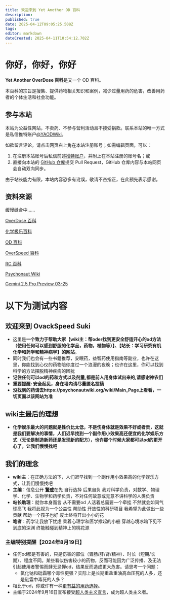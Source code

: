 ```yaml
---
title: 欢迎来到 Yet Another OD 百科
description: 
published: true
date: 2025-04-12T09:05:25.508Z
tags: 
editor: markdown
dateCreated: 2025-04-11T10:54:12.702Z
---
```


# 你好，你好，你好

**Yet Another OverDose 百科**是又一个 OD 百科。

本百科的宗旨是搜集、提供药物相关知识和案例，减少过量用药的危害，改善用药者的个体生活和社会功能。

## 参与本站

本站为公益性网站，不卖药、不参与营利活动且不接受捐款。联系本站的唯一方式是私信推特账户[@YAODWiki](https://x.com/YAODWiki)。

如欲留言评论，请点击网页右上角在本站注册账号；如需编辑页面，可以：

1. 在注册本站账号后私信前述[推特账户](https://x.com/YAODWiki)，并附上在本站注册的账号名；或
2. 直接向本站的 [GitHub 仓库](https://github.com/YA-OD-Wiki/Yet-Another-OverDose-Wiki)提交 Pull Request，GitHub 仓库内容与本站网页会自动双向同步。

由于站长能力有限，本站内容恐多有讹误，敬请不吝指正，在此预先表示感谢。

## 资料来源

缓慢缝合中……

[OverDose 百科](https://overdose.wiki/)

[化学极乐百科](https://overdose.day/)

[OD 百科](https://www.od-wiki.com/)

[OverSpeed 百科](https://x.com/OverSpeed_Wiki/status/1903403105963872404)

[RC 百科](https://rcwiki.xyz/)

[Psychonaut Wiki](https://psychonautwiki.org/wiki/Main_Page)

[Gemini 2.5 Pro Preview 03-25](aistudio.google.com/)

# 以下为测试内容

## 欢迎来到 OvackSpeed Suki

- 这里是**一个致力于帮助大家【wiki主：帮oder找到更安全舒适开心的od方法（使用任何可以感到舒服的化学品，药物，植物等）】、【站长：学习研究有机化学和药学和精神病学】的网站**。
- 同时我们也会有一些书籍推荐，安眠药，益智药使用指南等副业，也许在这里，你能找到心仪的药物陪你度过一个浪漫的夜晚；也许在这里，你可以找到科学的方法摆脱精神疾病的困扰
- **记住任何可以od的药和方式以及剂量,都是前人用身体试出来的,请感谢神农们**
- **重要提醒: 安全起见，身在墙内请尽量匿名投稿**
- **没找到的药请去https://psychonautwiki.org/wiki/Main_Page上看看，一切页面以该网站为准**

## wiki主最后的理想
- **化学娱乐最大的问题就是性价比太低，不是伤身体就是效果不好或者贵，这就是我们要解决的事情，人们迟早找到一个副作用小效果高还便宜的化学娱乐方式（无论是制造新药还是发现新的配方），也许那个时候大家都可以od的更开心了，让我们慢慢找吧**


## 我们的理念
- **wiki主**：在正确方法的下，人们迟早找到一个副作用小效果高的化学娱乐方式，让我们慢慢找吧
- **主编**：信息公开 [**警戒**](/drugs/药物警戒)在先 自行选择 后果自负 我对科学负责，对数学、物理学、化学、生物学和药学负责，不对任何故意或无意不讲科学的人类负责
- **站长助理**：就你本身而言 从不需要od 人活着总需要一个牵挂 不然就会如同气球高飞 我将此视为一个公益性 帮助性 开放性的科研项目 我希望为此做出一些贡献 帮助一个孩子也好 废土终将开出小小的花
- **笔者**：药学让我放下忧虑 乘着心理学和医学撑起的小船 穿越心境冰暗下见不到底的深渊 终能触碰到精神上的桃花源

### 主编特别提醒【2024年8月19日】
- 任何od都是有害的，只是伤害的部位（胃肠/肝/肾/精神）、时长（短期/长期）、程度不同。某些看似伤害较小的药物，反而可能因为广泛传播、及无法引起使用者警惕而肆无忌惮od，结果反而造成更大危害。请思考一个问题：
  - 氯化钠和砒霜哪个毒性更强？实际上是长期重盐重油高血压死的人多，还是砒霜中毒死的人多？
- 相比于od，你或许有一种[更有益的用药选择](/drug/nootropic/益智药概述及索引)。
- 主编于2024年9月16日宣布接受[超人类主义宣言](/transhumanism/超人类主义宣言)，成为超人类主义者。